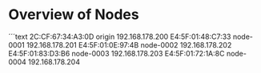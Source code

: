 # Overview of Nodes

´´´text
2C:CF:67:34:A3:0D origin 192.168.178.200
E4:5F:01:48:C7:33 node-0001 192.168.178.201
E4:5F:01:0E:97:4B node-0002 192.168.178.202
E4:5F:01:83:D3:B6 node-0003 192.168.178.203
E4:5F:01:72:1A:8C node-0004 192.168.178.204
```

 